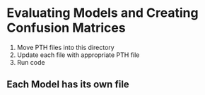 # Evaluating Models and Creating Confusion Matrices

1. Move PTH files into this directory
2. Update each file with appropriate PTH file
3. Run code

## Each Model has its own file